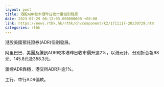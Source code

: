 ```yaml
---
layout: post
title: 港股ADR較本港昨日收市價個別發展
date: 2023-07-29 06:12:03.000000000 +08:00
link: https://news.rthk.hk/rthk/ch/component/k2/1711117-20230729.htm
categories: rthk
---
```


港股美國預託證券(ADR)個別發展。

阿里巴巴、美團及騰訊ADR較本港昨日收市價升逾2%，以港元計，分別折合報98元、145.8元及358.3元。

滙控ADR靠穩，港交所ADR升逾1%。

工行、中行ADR偏軟。
